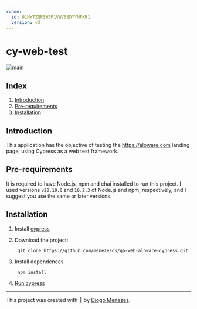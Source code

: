 ```yaml
---
runme:
  id: 01HW7ZQRSW3P1VWV6SDYYMFKR1
  version: v3
---
```


# cy-web-test

[![main](https://github.com/menezesds/qa-web-aloware-cypress/actions/workflows/ci.yml/badge.svg)](https://github.com/menezesds/qa-web-aloware-cypress/actions)

## Index

1. [Introduction](#introduction)
2. [Pre-requirements](#pre-requirements)
3. [Installation](#installation)

## Introduction

This application has the objective of testing the https://aloware.com landing page, using Cypress as a web test framework.

## Pre-requirements

It is required to have Node.js, npm and chai installed to run this project.
I used versions `v20.10.0` and `10.2.3` of Node.js and npm, respectively, and I suggest you use the same or later versions.

## Installation

1. Install [cypress](https://docs.cypress.io/guides/getting-started/installing-cypress)
2. Download the project:

        git clone https://github.com/menezesds/qa-web-aloware-cypress.git

3. Install dependences

        npm install
4. [Run cypress](https://docs.cypress.io/guides/getting-started/opening-the-app#cypress-open)

---

This project was created with 💚 by [Diogo Menezes](https://github.com/menezesds).